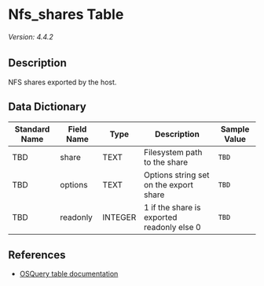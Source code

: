 # Nfs_shares Table
###### Version: 4.4.2

## Description
NFS shares exported by the host.

## Data Dictionary
|Standard Name|Field Name|Type|Description|Sample Value|
|---|---|---|---|---|
|TBD|share|TEXT|Filesystem path to the share|`TBD`|
|TBD|options|TEXT|Options string set on the export share|`TBD`|
|TBD|readonly|INTEGER|1 if the share is exported readonly else 0|`TBD`|

## References
* [OSQuery table documentation](https://osquery.io/schema/current#nfs_shares)
